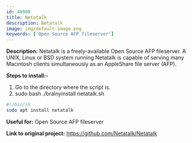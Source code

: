 ```yaml
---
id: 48908
title: Netatalk
description: Netatalk
image: img/default-image.png
keywords: ['Open Source AFP fileserver']
---
```



**Description:** Netatalk is a freely-available Open Source AFP fileserver. A UNIX, Linux or BSD system running Netatalk is capable of serving many Macintosh clients simultaneously as an AppleShare file server (AFP).

**Steps to install:-**

1. Go to the directory where the script is.
2. sudo bash ./brainyinstall netatalk.sh
```bash
#!/bin/sh
sudo apt install netatalk
```
**Useful for:** Open Source AFP fileserver

**Link to original project:** https://github.com/Netatalk/Netatalk